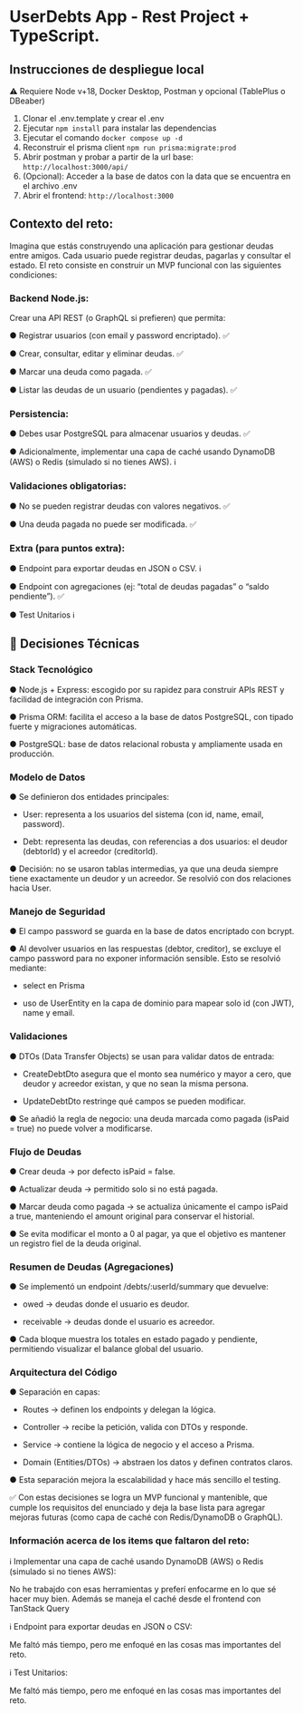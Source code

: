 # UserDebts App - Rest Project + TypeScript.

## Instrucciones de despliegue local
⚠️ Requiere Node v+18, Docker Desktop, Postman y opcional (TablePlus o DBeaber)

1. Clonar el .env.template y crear el .env
2. Ejecutar `npm install` para instalar las dependencias
3. Ejecutar el comando `docker compose up -d`
4. Reconstruir el prisma client `npm run prisma:migrate:prod`
5. Abrir postman y probar a partir de la url base: `http://localhost:3000/api/`
6. (Opcional): Acceder a la base de datos con la data que se encuentra en el archivo .env
7. Abrir el frontend: `http://localhost:3000`

## Contexto del reto:

Imagina que estás construyendo una aplicación para gestionar deudas entre amigos. Cada usuario puede registrar deudas, pagarlas y consultar el estado. El reto consiste en construir un MVP funcional con las siguientes condiciones:

### Backend Node.js:

Crear una API REST (o GraphQL si prefieren) que permita:

● Registrar usuarios (con email y password encriptado). ✅

● Crear, consultar, editar y eliminar deudas. ✅

● Marcar una deuda como pagada. ✅

● Listar las deudas de un usuario (pendientes y pagadas). ✅

### Persistencia:

● Debes usar PostgreSQL para almacenar usuarios y deudas. ✅

● Adicionalmente, implementar una capa de caché usando DynamoDB (AWS) o Redis (simulado si no tienes AWS). ℹ️

### Validaciones obligatorias:

● No se pueden registrar deudas con valores negativos. ✅

● Una deuda pagada no puede ser modificada. ✅

### Extra (para puntos extra):

● Endpoint para exportar deudas en JSON o CSV. ℹ️

● Endpoint con agregaciones (ej: “total de deudas pagadas” o “saldo pendiente”). ✅

● Test Unitarios ℹ️


## 📌 Decisiones Técnicas

### Stack Tecnológico

● Node.js + Express: escogido por su rapidez para construir APIs REST y facilidad de integración con Prisma.

● Prisma ORM: facilita el acceso a la base de datos PostgreSQL, con tipado fuerte y migraciones automáticas.

● PostgreSQL: base de datos relacional robusta y ampliamente usada en producción.

### Modelo de Datos

● Se definieron dos entidades principales:

- User: representa a los usuarios del sistema (con id, name, email, password).

- Debt: representa las deudas, con referencias a dos usuarios: el deudor (debtorId) y el acreedor (creditorId).

● Decisión: no se usaron tablas intermedias, ya que una deuda siempre tiene exactamente un deudor y un acreedor. Se resolvió con dos relaciones hacia User.

### Manejo de Seguridad

● El campo password se guarda en la base de datos encriptado con bcrypt.

● Al devolver usuarios en las respuestas (debtor, creditor), se excluye el campo password para no exponer información sensible. Esto se resolvió mediante:

- select en Prisma

- uso de UserEntity en la capa de dominio para mapear solo id (con JWT), name y email.

### Validaciones

● DTOs (Data Transfer Objects) se usan para validar datos de entrada:

- CreateDebtDto asegura que el monto sea numérico y mayor a cero, que deudor y acreedor existan, y que no sean la misma persona.

- UpdateDebtDto restringe qué campos se pueden modificar.

● Se añadió la regla de negocio: una deuda marcada como pagada (isPaid = true) no puede volver a modificarse.

### Flujo de Deudas

● Crear deuda → por defecto isPaid = false.

● Actualizar deuda → permitido solo si no está pagada.

● Marcar deuda como pagada → se actualiza únicamente el campo isPaid a true, manteniendo el amount original para conservar el historial.

● Se evita modificar el monto a 0 al pagar, ya que el objetivo es mantener un registro fiel de la deuda original.

### Resumen de Deudas (Agregaciones)

● Se implementó un endpoint /debts/:userId/summary que devuelve:

- owed → deudas donde el usuario es deudor.

- receivable → deudas donde el usuario es acreedor.

● Cada bloque muestra los totales en estado pagado y pendiente, permitiendo visualizar el balance global del usuario.

### Arquitectura del Código

● Separación en capas:

- Routes → definen los endpoints y delegan la lógica.

- Controller → recibe la petición, valida con DTOs y responde.

- Service → contiene la lógica de negocio y el acceso a Prisma.

- Domain (Entities/DTOs) → abstraen los datos y definen contratos claros.

● Esta separación mejora la escalabilidad y hace más sencillo el testing.

✅ Con estas decisiones se logra un MVP funcional y mantenible, que cumple los requisitos del enunciado y deja la base lista para agregar mejoras futuras (como capa de caché con Redis/DynamoDB o GraphQL).

### Información acerca de los items que faltaron del reto: 

ℹ️ Implementar una capa de caché usando DynamoDB (AWS) o Redis (simulado si no tienes AWS):

No he trabajdo con esas herramientas y preferí enfocarme en lo que sé hacer muy bien. Además se maneja el caché desde el frontend con TanStack Query

ℹ️ Endpoint para exportar deudas en JSON o CSV:

Me faltó más tiempo, pero me enfoqué en las cosas mas importantes del reto.

ℹ️ Test Unitarios:

Me faltó más tiempo, pero me enfoqué en las cosas mas importantes del reto.


